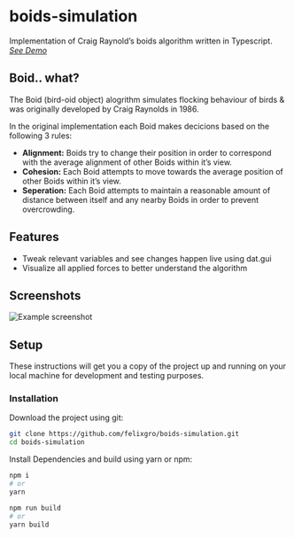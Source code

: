 # boids-simulation
Implementation of Craig Raynold’s boids algorithm written in Typescript.
[_See Demo_](https://felixgro.github.io/boids-simulation/)

## Boid.. what?
The Boid (bird-oid object) alogrithm simulates flocking behaviour of birds & was originally developed by Craig Raynolds in 1986.

In the original implementation each Boid makes decicions based on the following 3 rules:
- **Alignment:** Boids try to change their position in order to correspond with the average alignment of other Boids within it’s view.
- **Cohesion:** Each Boid attempts to move towards the average position of other Boids within it’s view.
- **Seperation:** Each Boid attempts to maintain a reasonable amount of distance between itself and any nearby Boids in order to prevent overcrowding.

## Features
- Tweak relevant variables and see changes happen live using dat.gui
- Visualize all applied forces to better understand the algorithm

## Screenshots
![Example screenshot](./img/screenshot.png)

## Setup
These instructions will get you a copy of the project up and running on your local machine for development and testing purposes.

### Installation
Download the project using git:
```bash
git clone https://github.com/felixgro/boids-simulation.git
cd boids-simulation
```

Install Dependencies and build using yarn or npm:
```bash
npm i
# or
yarn

npm run build
# or
yarn build
```

